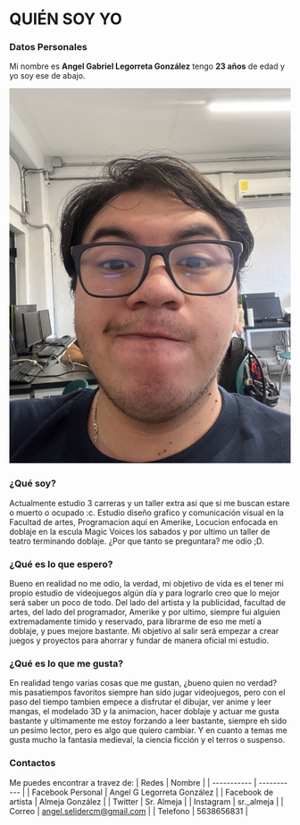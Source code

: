 # QUIÉN SOY YO

### Datos Personales
Mi nombre es **Angel Gabriel Legorreta González** tengo **23 años** de edad y yo soy ese de abajo.

![este soy yo](../img/IO.jpg)

### ¿Qué soy?
Actualmente estudio 3 carreras y un taller extra asi que si me buscan estare o muerto o ocupado :c.
Estudio diseño grafico y comunicación visual en la Facultad de artes, Programacion aquí en Amerike, Locucion enfocada en doblaje en la escula Magic Voices los sabados y por ultimo un taller de teatro terminando doblaje.
¿Por que tanto se preguntara? me odio ;D.

### ¿Qué es lo que espero?
Bueno en realidad no me odio, la verdad, mi objetivo de vida es el tener mi propio estudio de videojuegos algún día y para lograrlo creo que lo mejor será saber un poco de todo. Del lado del artista y la publicidad, facultad de artes, del lado del programador, Amerike y por ultimo, siempre fui alguien extremadamente timido y reservado, para librarme de eso me metí a doblaje, y pues mejore bastante.
Mi objetivo al salir será empezar a crear juegos y proyectos para ahorrar y fundar de manera oficial mi estudio.

### ¿Qué es lo que me gusta?
En realidad tengo varias cosas que me gustan, ¿bueno quien no verdad? mis pasatiempos favoritos siempre han sido jugar videojuegos, pero con el paso del tiempo tambien empece a disfrutar el dibujar, ver anime y leer mangas, el modelado 3D y la animacion, hacer doblaje y actuar me gusta bastante y ultimamente me estoy forzando a leer bastante, siempre eh sido un pesimo lector, pero es algo que quiero cambiar.
Y en cuanto a temas me gusta mucho la fantasia medieval, la ciencia ficción y el terros o suspenso.

### Contactos
Me puedes encontrar a travez de:
| Redes | Nombre |
| ----------- | ----------- |
| Facebook Personal | Angel G Legorreta González |
| Facebook de artista | Almeja González |
| Twitter | Sr. Almeja |
| Instagram | sr._almeja |
| Correo | angel.selidercm@gmail.com |
| Telefono | 5638656831 |

